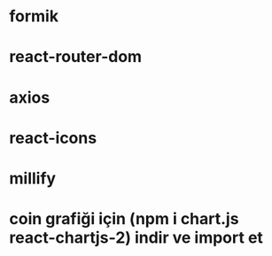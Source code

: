 # formik

# react-router-dom

# axios

# react-icons

# millify

# coin grafiği için (npm i chart.js react-chartjs-2) indir ve import et
